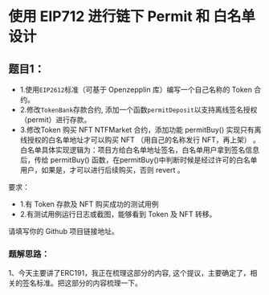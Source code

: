 # 使用 EIP712 进行链下 Permit 和 白名单设计

## 题目1：
- 1.使用`EIP2612`标准（可基于 Openzepplin 库）编写一个自己名称的 Token 合约。
- 2.修改`TokenBank`存款合约, 添加一个函数`permitDeposit`以支持离线签名授权（permit）进行存款。
- 3.修改Token 购买 NFT NTFMarket 合约，添加功能 permitBuy() 实现只有离线授权的白名单地址才可以购买 NFT （用自己的名称发行 NFT，再上架） 。白名单具体实现逻辑为：项目方给白名单地址签名，白名单用户拿到签名信息后，传给 permitBuy() 函数，在permitBuy()中判断时候是经过许可的白名单用户，如果是，才可以进行后续购买，否则 revert 。

要求：
- 1.有 Token 存款及 NFT 购买成功的测试用例
- 2.有测试用例运行日志或截图，能够看到 Token 及 NFT 转移。

请填写你的 Github 项目链接地址。

### 题解思路：
1、今天主要讲了ERC191，我正在梳理这部分的内容, 这个提议，主要确定了，相关的签名标准。把这部分的内容梳理一下。

